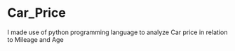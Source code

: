 # Car_Price
I made use of python programming language to analyze Car price in relation to Mileage and Age
